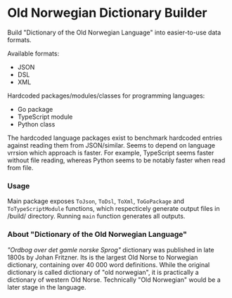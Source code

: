 # Old Norwegian Dictionary Builder

Build "Dictionary of the Old Norwegian Language" into easier-to-use data formats.

Available formats:
- JSON
- DSL
- XML

Hardcoded packages/modules/classes for programming languages:
- Go package
- TypeScript module
- Python class

The hardcoded language packages exist to benchmark hardcoded entries against reading them from JSON/similar. Seems to depend on language vrrsion which approach is faster. For example, TypeScript seems faster without file reading, whereas Python seems to be notably faster when read from file.

### Usage

Main package exposes `ToJson`, `ToDsl`, `ToXml`, `ToGoPackage` and `ToTypeScriptModule` functions, which respecticely generate output files in /build/ directory. Running `main` function generates all outputs.

### About "Dictionary of the Old Norwegian Language"

_"Ordbog over det gamle norske Sprog"_ dictionary was published in late 1800s by Johan Fritzner. Its is the largest Old Norse to Norwegian dictionary, containing over 40 000 word definitions. While the original dictionary is called dictionary of "old norwegian", it is practically a dictionary of western Old Norse. Technically "Old Norwegian" would be a later stage in the language.
